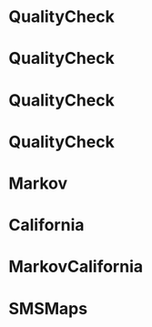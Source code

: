 # QualityCheck
# QualityCheck
# QualityCheck
# QualityCheck
# Markov
# California
# MarkovCalifornia
# SMSMaps
